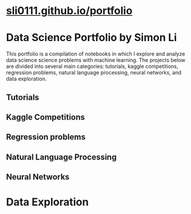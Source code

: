 # [sli0111.github.io/portfolio](https://sli0111.github.io/portfolio/)

# Data Science Portfolio by Simon Li

This portfolio is a compilation of notebooks in which I explore and analyze data science science problems with machine learning.  The projects below are divided into several main categories: tutorials, kaggle competitions, regression problems, natural language processing, neural networks, and data exploration.

## Tutorials


## Kaggle Competitions


## Regression problems


## Natural Language Processing


## Neural Networks


# Data Exploration


